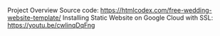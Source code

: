 Project Overview
<space>Source code: https://htmlcodex.com/free-wedding-website-template/ <space>
Installing Static Website on Google Cloud with SSL: https://youtu.be/cwlinqDqFng
